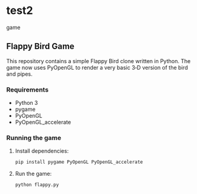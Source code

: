 # test2
game

## Flappy Bird Game

This repository contains a simple Flappy Bird clone written in Python.  The game
now uses PyOpenGL to render a very basic 3‑D version of the bird and pipes.

### Requirements
- Python 3
- pygame
- PyOpenGL
- PyOpenGL\_accelerate

### Running the game
1. Install dependencies:
   ```bash
   pip install pygame PyOpenGL PyOpenGL_accelerate
   ```
2. Run the game:
   ```bash
   python flappy.py
   ```
